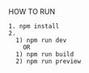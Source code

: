 HOW TO RUN

```
1. npm install
2.
  1) npm run dev
    OR
  1) npm run build
  2) npm run preview
```
